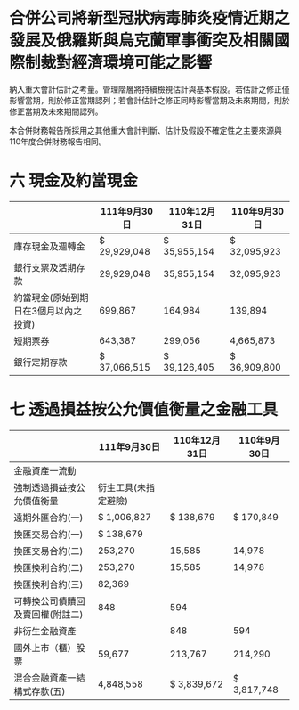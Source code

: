 # 合併公司將新型冠狀病毒肺炎疫情近期之發展及俄羅斯與烏克蘭軍事衝突及相關國際制裁對經濟環境可能之影響

納入重大會計估計之考量。管理階層將持續檢視估計與基本假設。若估計之修正僅影響當期，則於修正當期認列；若會計估計之修正同時影響當期及未來期間，則於修正當期及未來期間認列。

本合併財務報告所採用之其他重大會計判斷、估計及假設不確定性之主要來源與110年度合併財務報告相同。

# 六 現金及約當現金

| |111年9月30日|110年12月31日|110年9月30日|
|---|---|---|---|
|庫存現金及週轉金|$ 29,929,048|$ 35,955,154|$ 32,095,923|
|銀行支票及活期存款|29,929,048|35,955,154|32,095,923|
|約當現金(原始到期日在3個月以內之投資)|699,867|164,984|139,894|
|短期票券|643,387|299,056|4,665,873|
|銀行定期存款|$ 37,066,515|$ 39,126,405|$ 36,909,800|

# 七 透過損益按公允價值衡量之金融工具

| |111年9月30日|110年12月31日|110年9月30日|
|---|---|---|---|
|金融資產一流動| | | |
|強制透過損益按公允價值衡量|衍生工具(未指定避險)| | |
|遠期外匯合約(一)|$ 1,006,827|$ 138,679|$ 170,849|
|換匯交易合約(一)|$ 138,679| | |
|換匯交易合約(二)|253,270|15,585|14,978|
|換匯換利合約(二)|253,270|15,585|14,978|
|換匯換利合約(三)|82,369| | |
|可轉換公司債贖回及賣回權(附註二)|848|594| |
|非衍生金融資產| |848|594|
|國外上市（櫃）股票|59,677|213,767|214,290|
|混合金融資產一結構式存款(五)|4,848,558|$ 3,839,672|$ 3,817,748|
